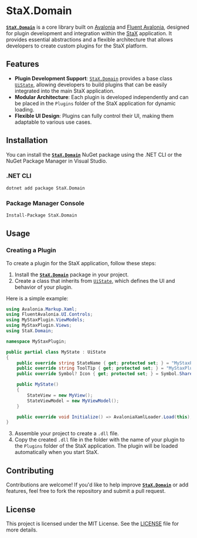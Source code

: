 
# StaX.Domain

**[`StaX.Domain`](https://www.nuget.org/packages/StaX.Domain)** is a core library built on [Avalonia](https://github.com/AvaloniaUI) and [Fluent Avalonia](https://github.com/amwx/FluentAvalonia), designed for plugin development and integration within the [StaX](https://github.com/Psynapsis/StaX) application. It provides essential abstractions and a flexible architecture that allows developers to create custom plugins for the StaX platform.

## Features

- **Plugin Development Support**: [`StaX.Domain`](https://www.nuget.org/packages/StaX.Domain) provides a base class [`UiState`](https://github.com/Psynapsis/StaX.Domain/blob/main/Source/StaX.Domain/UiState.cs), allowing developers to build plugins that can be easily integrated into the main StaX application.
- **Modular Architecture**: Each plugin is developed independently and can be placed in the `Plugins` folder of the StaX application for dynamic loading.
- **Flexible UI Design**: Plugins can fully control their UI, making them adaptable to various use cases.

## Installation

You can install the **[`StaX.Domain`](https://www.nuget.org/packages/StaX.Domain)** NuGet package using the .NET CLI or the NuGet Package Manager in Visual Studio.

### .NET CLI

```bash
dotnet add package StaX.Domain
```

### Package Manager Console

```bash
Install-Package StaX.Domain
```

## Usage

### Creating a Plugin

To create a plugin for the StaX application, follow these steps:

1. Install the **[`StaX.Domain`](https://www.nuget.org/packages/StaX.Domain)** package in your project.
2. Create a class that inherits from [`UiState`](https://github.com/Psynapsis/StaX.Domain/blob/main/Source/StaX.Domain/UiState.cs), which defines the UI and behavior of your plugin.

Here is a simple example:

```csharp
using Avalonia.Markup.Xaml;
using FluentAvalonia.UI.Controls;
using MyStaxPlugin.ViewModels;
using MyStaxPlugin.Views;
using StaX.Domain;

namespace MyStaxPlugin;

public partial class MyState : UiState
{
    public override string StateName { get; protected set; } = "MyStaxPlugin";
    public override string ToolTip { get; protected set; } = "MyStaxPlugin";
    public override Symbol? Icon { get; protected set; } = Symbol.ShareAndroid;

    public MyState()
    {
        StateView = new MyView();
        StateViewModel = new MyViewModel();
    }

    public override void Initialize() => AvaloniaXamlLoader.Load(this);
}
```

3. Assemble your project to create a `.dll` file.
4. Copy the created `.dll` file in the folder with the name of your plugin to the `Plugins` folder of the StaX application. The plugin will be loaded automatically when you start StaX.

## Contributing

Contributions are welcome! If you'd like to help improve **[`StaX.Domain`](https://www.nuget.org/packages/StaX.Domain)** or add features, feel free to fork the repository and submit a pull request.

## License

This project is licensed under the MIT License. See the [LICENSE](./LICENSE) file for more details.
